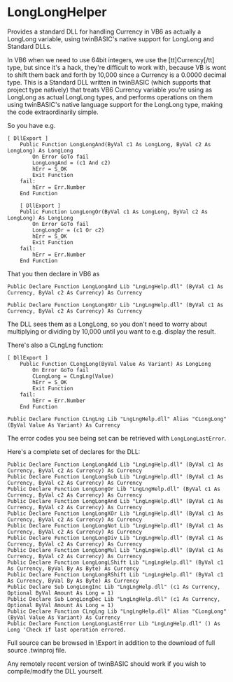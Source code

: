 # LongLongHelper

Provides a standard DLL for handling Currency in VB6 as actually a LongLong variable, using twinBASIC's native support for LongLong and Standard DLLs.

In VB6 when we need to use 64bit integers, we use the [tt]Currency[/tt] type, but since it's a hack, they're difficult to work with, because VB is wont to shift them back and forth by 10,000 since a Currency is a 0.0000 decimal type. This is a Standard DLL written in twinBASIC (which supports that project type natively) that treats VB6 Currency variable you're using as LongLong as actual LongLong types, and performs operations on them using twinBASIC's native language support for the LongLong type, making the code extraordinarily simple.

So you have e.g.
```
[ DllExport ]
    Public Function LongLongAnd(ByVal c1 As LongLong, ByVal c2 As LongLong) As LongLong
        On Error GoTo fail
        LongLongAnd = (c1 And c2)
        hErr = S_OK
        Exit Function
    fail:
        hErr = Err.Number
    End Function
    
    [ DllExport ]
    Public Function LongLongOr(ByVal c1 As LongLong, ByVal c2 As LongLong) As LongLong
        On Error GoTo fail
        LongLongOr = (c1 Or c2)
        hErr = S_OK
        Exit Function
    fail:
        hErr = Err.Number
    End Function
```
That you then declare in VB6 as 

`Public Declare Function LongLongAnd Lib "LngLngHelp.dll" (ByVal c1 As Currency, ByVal c2 As Currency) As Currency`

`Public Declare Function LongLongXOr Lib "LngLngHelp.dll" (ByVal c1 As Currency, ByVal c2 As Currency) As Currency`


The DLL sees them as a LongLong, so you don't need to worry about multiplying or dividing by 10,000 until you want to e.g. display the result. 


There's also a CLngLng function:

```
[ DllExport ]
    Public Function CLongLong(ByVal Value As Variant) As LongLong
        On Error GoTo fail
        CLongLong = CLngLng(Value)
        hErr = S_OK
        Exit Function
    fail:
        hErr = Err.Number
    End Function
```
`Public Declare Function CLngLng Lib "LngLngHelp.dll" Alias "CLongLong" (ByVal Value As Variant) As Currency`

The error codes you see being set can be retrieved with `LongLongLastError`.

Here's a complete set of declares for the DLL:
```
Public Declare Function LongLongAdd Lib "LngLngHelp.dll" (ByVal c1 As Currency, ByVal c2 As Currency) As Currency
Public Declare Function LongLongSub Lib "LngLngHelp.dll" (ByVal c1 As Currency, ByVal c2 As Currency) As Currency
Public Declare Function LongLongOr Lib "LngLngHelp.dll" (ByVal c1 As Currency, ByVal c2 As Currency) As Currency
Public Declare Function LongLongAnd Lib "LngLngHelp.dll" (ByVal c1 As Currency, ByVal c2 As Currency) As Currency
Public Declare Function LongLongXOr Lib "LngLngHelp.dll" (ByVal c1 As Currency, ByVal c2 As Currency) As Currency
Public Declare Function LongLongNot Lib "LngLngHelp.dll" (ByVal c1 As Currency, ByVal c2 As Currency) As Currency
Public Declare Function LongLongDiv Lib "LngLngHelp.dll" (ByVal c1 As Currency, ByVal c2 As Currency) As Currency
Public Declare Function LongLongMul Lib "LngLngHelp.dll" (ByVal c1 As Currency, ByVal c2 As Currency) As Currency
Public Declare Function LongLongLShift Lib "LngLngHelp.dll" (ByVal c1 As Currency, ByVal By As Byte) As Currency
Public Declare Function LongLongRShift Lib "LngLngHelp.dll" (ByVal c1 As Currency, ByVal By As Byte) As Currency
Public Declare Sub LongLongInc Lib "LngLngHelp.dll" (c1 As Currency, Optional ByVal Amount As Long = 1)
Public Declare Sub LongLongDec Lib "LngLngHelp.dll" (c1 As Currency, Optional ByVal Amount As Long = 1)
Public Declare Function CLngLng Lib "LngLngHelp.dll" Alias "CLongLong" (ByVal Value As Variant) As Currency
Public Declare Function LongLongLastError Lib "LngLngHelp.dll" () As Long 'Check if last operation errored.
```

Full source can be browsed in \Export in addition to the download of full source .twinproj file. 

Any remotely recent version of twinBASIC should work if you wish to compile/modify the DLL yourself. 

